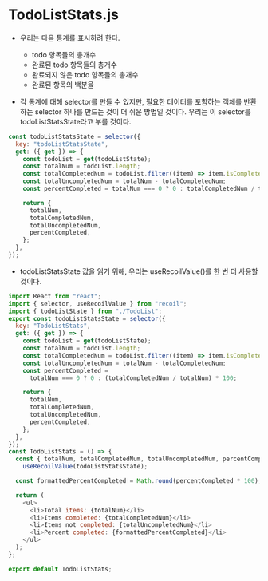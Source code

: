 # TodoListStats.js

- 우리는 다음 통계를 표시하려 한다.

  - todo 항목들의 총개수
  - 완료된 todo 항목들의 총개수
  - 완료되지 않은 todo 항목들의 총개수
  - 완료된 항목의 백분율

- 각 통계에 대해 selector를 만들 수 있지만, 필요한 데이터를 포함하는 객체를 반환하는 selector 하나를 만드는 것이 더 쉬운 방법일 것이다. 우리는 이 selector를 todoListStatsState라고 부를 것이다.

```js
const todoListStatsState = selector({
  key: "todoListStatsState",
  get: ({ get }) => {
    const todoList = get(todoListState);
    const totalNum = todoList.length;
    const totalCompletedNum = todoList.filter((item) => item.isComplete).length;
    const totalUncompletedNum = totalNum - totalCompletedNum;
    const percentCompleted = totalNum === 0 ? 0 : totalCompletedNum / totalNum;

    return {
      totalNum,
      totalCompletedNum,
      totalUncompletedNum,
      percentCompleted,
    };
  },
});
```

- todoListStatsState 값을 읽기 위해, 우리는 useRecoilValue()를 한 번 더 사용할 것이다.

```js
import React from "react";
import { selector, useRecoilValue } from "recoil";
import { todoListState } from "./TodoList";
export const todoListStatsState = selector({
  key: "TodoListStats",
  get: ({ get }) => {
    const todoList = get(todoListState);
    const totalNum = todoList.length;
    const totalCompletedNum = todoList.filter((item) => item.isComplete).length;
    const totalUncompletedNum = totalNum - totalCompletedNum;
    const percentCompleted =
      totalNum === 0 ? 0 : (totalCompletedNum / totalNum) * 100;

    return {
      totalNum,
      totalCompletedNum,
      totalUncompletedNum,
      percentCompleted,
    };
  },
});
const TodoListStats = () => {
  const { totalNum, totalCompletedNum, totalUncompletedNum, percentCompleted } =
    useRecoilValue(todoListStatsState);

  const formattedPercentCompleted = Math.round(percentCompleted * 100);

  return (
    <ul>
      <li>Total items: {totalNum}</li>
      <li>Items completed: {totalCompletedNum}</li>
      <li>Items not completed: {totalUncompletedNum}</li>
      <li>Percent completed: {formattedPercentCompleted}</li>
    </ul>
  );
};

export default TodoListStats;
```
